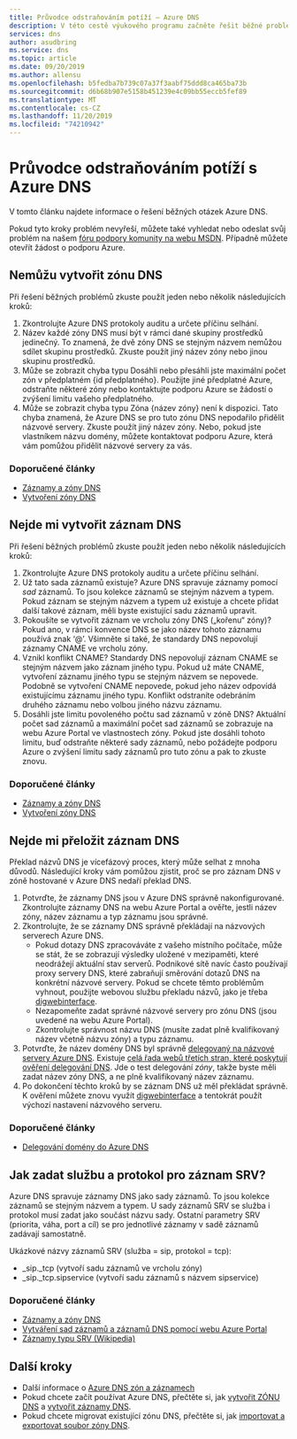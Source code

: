 ```yaml
---
title: Průvodce odstraňováním potíží – Azure DNS
description: V této cestě výukového programu začněte řešit běžné problémy s Azure DNS
services: dns
author: asudbring
ms.service: dns
ms.topic: article
ms.date: 09/20/2019
ms.author: allensu
ms.openlocfilehash: b5fedba7b739c07a37f3aabf75ddd8ca465ba73b
ms.sourcegitcommit: d6b68b907e5158b451239e4c09bb55eccb5fef89
ms.translationtype: MT
ms.contentlocale: cs-CZ
ms.lasthandoff: 11/20/2019
ms.locfileid: "74210942"
---
```

# <a name="azure-dns-troubleshooting-guide"></a>Průvodce odstraňováním potíží s Azure DNS

V tomto článku najdete informace o řešení běžných otázek Azure DNS.

Pokud tyto kroky problém nevyřeší, můžete také vyhledat nebo odeslat svůj problém na našem [fóru podpory komunity na webu MSDN](https://social.msdn.microsoft.com/Forums/en-US/home?forum=WAVirtualMachinesVirtualNetwork). Případně můžete otevřít žádost o podporu Azure.


## <a name="i-cant-create-a-dns-zone"></a>Nemůžu vytvořit zónu DNS

Při řešení běžných problémů zkuste použít jeden nebo několik následujících kroků:

1.  Zkontrolujte Azure DNS protokoly auditu a určete příčinu selhání.
2.  Název každé zóny DNS musí být v rámci dané skupiny prostředků jedinečný. To znamená, že dvě zóny DNS se stejným názvem nemůžou sdílet skupinu prostředků. Zkuste použít jiný název zóny nebo jinou skupinu prostředků.
3.  Může se zobrazit chyba typu Dosáhli nebo přesáhli jste maximální počet zón v předplatném {id předplatného}. Použijte jiné předplatné Azure, odstraňte některé zóny nebo kontaktujte podporu Azure se žádostí o zvýšení limitu vašeho předplatného.
4.  Může se zobrazit chyba typu Zóna {název zóny} není k dispozici. Tato chyba znamená, že Azure DNS se pro tuto zónu DNS nepodařilo přidělit názvové servery. Zkuste použít jiný název zóny. Nebo, pokud jste vlastníkem názvu domény, můžete kontaktovat podporu Azure, která vám pomůžou přidělit názvové servery za vás.


### <a name="recommended-articles"></a>Doporučené články

* [Záznamy a zóny DNS](dns-zones-records.md)
* [Vytvoření zóny DNS](dns-getstarted-create-dnszone-portal.md)

## <a name="i-cant-create-a-dns-record"></a>Nejde mi vytvořit záznam DNS

Při řešení běžných problémů zkuste použít jeden nebo několik následujících kroků:

1.  Zkontrolujte Azure DNS protokoly auditu a určete příčinu selhání.
2.  Už tato sada záznamů existuje?  Azure DNS spravuje záznamy pomocí *sad* záznamů. To jsou kolekce záznamů se stejným názvem a typem. Pokud záznam se stejným názvem a typem už existuje a chcete přidat další takové záznam, měli byste existující sadu záznamů upravit.
3.  Pokoušíte se vytvořit záznam ve vrcholu zóny DNS („kořenu“ zóny)? Pokud ano, v rámci konvence DNS se jako název tohoto záznamu používá znak ‘@’. Všimněte si také, že standardy DNS nepovolují záznamy CNAME ve vrcholu zóny.
4.  Vznikl konflikt CNAME?  Standardy DNS nepovolují záznam CNAME se stejným názvem jako záznam jiného typu. Pokud už máte CNAME, vytvoření záznamu jiného typu se stejným názvem se nepovede.  Podobně se vytvoření CNAME nepovede, pokud jeho název odpovídá existujícímu záznamu jiného typu. Konflikt odstraníte odebráním druhého záznamu nebo volbou jiného názvu záznamu.
5.  Dosáhli jste limitu povoleného počtu sad záznamů v zóně DNS? Aktuální počet sad záznamů a maximální počet sad záznamů se zobrazuje na webu Azure Portal ve vlastnostech zóny. Pokud jste dosáhli tohoto limitu, buď odstraňte některé sady záznamů, nebo požádejte podporu Azure o zvýšení limitu sady záznamů pro tuto zónu a pak to zkuste znovu. 


### <a name="recommended-articles"></a>Doporučené články

* [Záznamy a zóny DNS](dns-zones-records.md)
* [Vytvoření zóny DNS](dns-getstarted-create-dnszone-portal.md)



## <a name="i-cant-resolve-my-dns-record"></a>Nejde mi přeložit záznam DNS

Překlad názvů DNS je vícefázový proces, který může selhat z mnoha důvodů. Následující kroky vám pomůžou zjistit, proč se pro záznam DNS v zóně hostované v Azure DNS nedaří překlad DNS.

1.  Potvrďte, že záznamy DNS jsou v Azure DNS správně nakonfigurované. Zkontrolujte záznamy DNS na webu Azure Portal a ověřte, jestli název zóny, název záznamu a typ záznamu jsou správné.
2.  Zkontrolujte, že se záznamy DNS správně překládají na názvových serverech Azure DNS.
    - Pokud dotazy DNS zpracováváte z vašeho místního počítače, může se stát, že se zobrazují výsledky uložené v mezipaměti, které neodrážejí aktuální stav serverů.  Podnikové sítě navíc často používají proxy servery DNS, které zabraňují směrování dotazů DNS na konkrétní názvové servery.  Pokud se chcete těmto problémům vyhnout, použijte webovou službu překladu názvů, jako je třeba [digwebinterface](https://digwebinterface.com).
    - Nezapomeňte zadat správné názvové servery pro zónu DNS (jsou uvedené na webu Azure Portal).
    - Zkontrolujte správnost názvu DNS (musíte zadat plně kvalifikovaný název včetně názvu zóny) a typu záznamu.
3.  Potvrďte, že název domény DNS byl správně [delegovaný na názvové servery Azure DNS](dns-domain-delegation.md). Existuje [celá řada webů třetích stran, které poskytují ověření delegování DNS](https://www.bing.com/search?q=dns+check+tool). Jde o test delegování *zóny*, takže byste měli zadat název zóny DNS, a ne plně kvalifikovaný název záznamu.
4.  Po dokončení těchto kroků by se záznam DNS už měl překládat správně. K ověření můžete znovu využít [digwebinterface](https://digwebinterface.com) a tentokrát použít výchozí nastavení názvového serveru.


### <a name="recommended-articles"></a>Doporučené články

* [Delegování domény do Azure DNS](dns-domain-delegation.md)



## <a name="how-do-i-specify-the-service-and-protocol-for-an-srv-record"></a>Jak zadat službu a protokol pro záznam SRV?

Azure DNS spravuje záznamy DNS jako sady záznamů. To jsou kolekce záznamů se stejným názvem a typem. U sady záznamů SRV se služba i protokol musí zadat jako součást názvu sady. Ostatní parametry SRV (priorita, váha, port a cíl) se pro jednotlivé záznamy v sadě záznamů zadávají samostatně.

Ukázkové názvy záznamů SRV (služba = sip, protokol = tcp):

- \_sip.\_tcp (vytvoří sadu záznamů ve vrcholu zóny)
- \_sip.\_tcp.sipservice (vytvoří sadu záznamů s názvem sipservice)

### <a name="recommended-articles"></a>Doporučené články

* [Záznamy a zóny DNS](dns-zones-records.md)
* [Vytváření sad záznamů a záznamů DNS pomocí webu Azure Portal](dns-getstarted-create-recordset-portal.md)
* [Záznamy typu SRV (Wikipedia)](https://en.wikipedia.org/wiki/SRV_record)


## <a name="next-steps"></a>Další kroky

* Další informace o [Azure DNS zón a záznamech](dns-zones-records.md)
* Pokud chcete začít používat Azure DNS, přečtěte si, jak [vytvořit ZÓNU DNS](dns-getstarted-create-dnszone-portal.md) a [vytvořit záznamy DNS](dns-getstarted-create-recordset-portal.md).
* Pokud chcete migrovat existující zónu DNS, přečtěte si, jak [importovat a exportovat soubor zóny DNS](dns-import-export.md).

